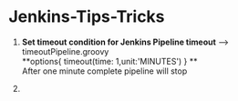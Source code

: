 # Jenkins-Tips-Tricks</br>
1. <B>Set timeout condition for Jenkins Pipeline timeout</B> --> timeoutPipeline.groovy</br>
    **options{ 
        timeout(time: 1,unit:'MINUTES')
    }
**</br>
After one minute complete pipeline will stop

2. 
